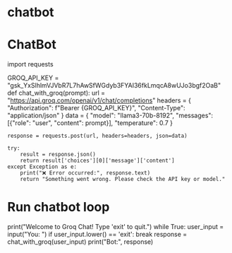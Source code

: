 # chatbot
# ChatBot
import requests

GROQ_API_KEY = "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"  
def chat_with_groq(prompt):
    url = "https://api.groq.com/openai/v1/chat/completions"
    headers = {
        "Authorization": f"Bearer {GROQ_API_KEY}",
        "Content-Type": "application/json"
    }
    data = {
        "model": "llama3-70b-8192", 
        "messages": [{"role": "user", "content": prompt}],
        "temperature": 0.7
    }

    response = requests.post(url, headers=headers, json=data)

    try:
        result = response.json()
        return result['choices'][0]['message']['content']
    except Exception as e:
        print("❌ Error occurred:", response.text)
        return "Something went wrong. Please check the API key or model."

# Run chatbot loop
print("Welcome to Groq Chat! Type 'exit' to quit.")
while True:
    user_input = input("You: ")
    if user_input.lower() == 'exit':
        break
    response = chat_with_groq(user_input)
    print("Bot:", response)
